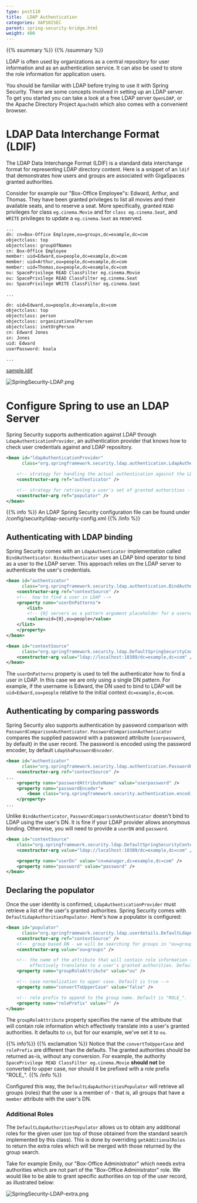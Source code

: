```yaml
---
type: post110
title:  LDAP Authentication
categories: XAP102SEC
parent: spring-security-bridge.html
weight: 400
---
```



{{% ssummary %}} {{% /ssummary %}}



LDAP is often used by organizations as a central repository for user information and as an authentication service. It can also be used to store the role information for application users.

You should be familiar with LDAP before trying to use it with Spring Security. There are some concepts involved in setting up an LDAP server. To get you started you can take a look at a free LDAP server `OpenLDAP`, or the Apache Directory Project `ApacheDS` which also comes with a convenient browser.

# LDAP Data Interchange Format (LDIF)

The LDAP Data Interchange Format (LDIF) is a standard data interchange format for representing LDAP directory content. Here is a snippet of an `ldif` that demonstrates how users and groups are associated with GigaSpaces granted authorities.

Consider for example our "Box-Office Employee"s: Edward, Arthur, and Thomas. They have been granted privileges to list all movies and their available seats, and to reserve a seat. More specifically, granted `READ` privileges for class `eg.cinema.Movie` and for `class eg.cinema.Seat`, and `WRITE` privileges to update a `eg.cinema.Seat` as reserved.




```bash
...
dn: cn=Box-Office Employee,ou=groups,dc=example,dc=com
objectclass: top
objectclass: groupOfNames
cn: Box-Office Employee
member: uid=Edward,ou=people,dc=example,dc=com
member: uid=Arthur,ou=people,dc=example,dc=com
member: uid=Thomas,ou=people,dc=example,dc=com
ou: SpacePrivilege READ ClassFilter eg.cinema.Movie
ou: SpacePrivilege READ ClassFilter eg.cinema.Seat
ou: SpacePrivilege WRITE ClassFilter eg.cinema.Seat

...

dn: uid=Edward,ou=people,dc=example,dc=com
objectclass: top
objectclass: person
objectclass: organizationalPerson
objectclass: inetOrgPerson
cn: Edward Jones
sn: Jones
uid: Edward
userPassword: koala

...
```

 [sample.ldif](/download_files/sample.ldif)


![SpringSecurity-LDAP.png](/attachment_files/SpringSecurity-LDAP.png)



# Configure Spring to use an LDAP Server

Spring Security supports authentication against LDAP through `LdapAuthenticationProvider`, an authentication provider that knows how to check user credentials against and LDAP repository.

```xml
<bean id="ldapAuthenticationProvider"
      class="org.springframework.security.ldap.authentication.LdapAuthenticationProvider">

    <!-- strategy for handling the actual authentication against the LDAP repository -->
    <constructor-arg ref="authenticator" />

    <!-- strategy for retrieving a user's set of granted authorities -->
    <constructor-arg ref="populator" />
</bean>
```

{{% info %}}
An LDAP Spring Security configuration file can be found under <XAP root>/config/security/ldap-security-config.xml
{{% /info %}}

## Authenticating with LDAP binding

Spring Security comes with an `LdapAuthenticator` implementation called `BindAuthenticator`. `Bindauthenticator` uses an LDAP bind operator to bind as a user to the LDAP server. This approach relies on the LDAP server to authenticate the user's credentials.

```xml
<bean id="authenticator"
      class="org.springframework.security.ldap.authentication.BindAuthenticator">
    <constructor-arg ref="contextSource" />
    <!--  how to find a user in LDAP -->
    <property name="userDnPatterns">
        <list>
	    <!-- {0} servers as a pattern argument placeholder for a username -->
	    <value>uid={0},ou=people</value>
	</list>
    </property>
</bean>

<bean id="contextSource"
      class="org.springframework.security.ldap.DefaultSpringSecurityContextSource">
    <constructor-arg value="ldap://localhost:10389/dc=example,dc=com" />
</bean>
```

The `userDnPatterns` property is used to tell the authenticator how to find a user in LDAP. In this case we are only using a single DN pattern. For example, if the username is Edward, the DN used to bind to LDAP will be `uid=Edward,ou=people` relative to the initial context `dc=example,dc=com`.

## Authenticating by comparing passwords

Spring Security also supports authentication by password comparison with `PasswordComparisonAuthenticator`. `PasswordComparisonAuthenticator` compares the supplied password with a password attribute (`userpassword`, by default) in the user record. The password is encoded using the password encoder, by default `LdapShaPasswordEncoder`.

```xml
<bean id="authenticator"
      class="org.springframework.security.ldap.authentication.PasswordComparisonAuthenticator">
    <constructor-arg ref="contextSource" />
...
    <property name="passwordAttributeName" value="userpassword" />
    <property name="passwordEncoder">
        <bean class="org.springframework.security.authentication.encoding.LdapShaPasswordEncoder" />
    </property>
...
```

Unlike `BindAuthenticator`, `PasswordComparisonAuthenticator` doesn't bind to LDAP using the user's DN. It is fine if your LDAP provider allows anonymous binding. Otherwise, you will need to provide a `userDN` and `password`.

```xml
<bean id="contextSource"
    class="org.springframework.security.ldap.DefaultSpringSecurityContextSource">
    <constructor-arg value="ldap://localhost:10389/dc=example,dc=com" />

    <property name="userDn" value="cn=manager,dc=example,dc=com" />
    <property name="password" value="password" />
</bean>
```

## Declaring the populator

Once the user identity is confirmed, `LdapAuthenticationProvider` must retrieve a list of the user's granted authorities. Spring Security comes with `DefaultLdapAuthoritiesPopulator`. Here's how a populator is configured:

```xml
<bean id="populator"
      class="org.springframework.security.ldap.userdetails.DefaultLdapAuthoritiesPopulator">
    <constructor-arg ref="contextSource" />
    <!--  group based DN - we will be searching for groups in "ou=groups,dc=example,dc=com" -->
    <constructor-arg value="ou=groups" />

    <!-- the name of the attribute that will contain role information (which
         effectively translates to a user's granted authorities. Default is "cn" -->
    <property name="groupRoleAttribute" value="ou" />

    <!-- case normalization to upper case. Default is true -->
    <property name="convertToUpperCase" value="false" />

    <!-- role prefix to append to the group name. Default is "ROLE_". -->
    <property name="rolePrefix" value="" />
</bean>
```

The `groupRoleAttribute` property specifies the name of the attribute that will contain role information which effectively translate into a user's granted authorities. It defaults to `cn`, but for our example, we've set it to `ou`.

{{% info%}}
{{% exclamation %}} Notice that the `convertToUpperCase` and `rolePrefix` are different than the defaults. The granted authorities should be returned as-is, without any conversion. For example, the authority `SpacePrivilege READ ClassFilter eg.cinema.Movie` **should not** be converted to upper case, nor should it be prefixed with a role prefix "ROLE_".
{{% /info %}}

Configured this way, the `DefaultLdapAuthoritiesPopulator` will retrieve all groups (roles) that the user is a member of - that is, all groups that have a `member` attribute with the user's DN.

### Additional Roles

The `DefaultLdapAuthoritiesPopulator` allows us to obtain any additional roles for the given user (on top of those obtained from the standard search implemented by this class). This is done by overriding `getAdditionalRoles` to return the extra roles which will be merged with those returned by the group search.

Take for example Emily, our "Box-Office Administrator" which needs extra authorities which are not part of the "Box-Office Administrator" role. We would like to be able to grant specific authorities on top of the user record, as illustrated below:

![SpringSecurity-LDAP-extra.png](/attachment_files/SpringSecurity-LDAP-extra.png)
